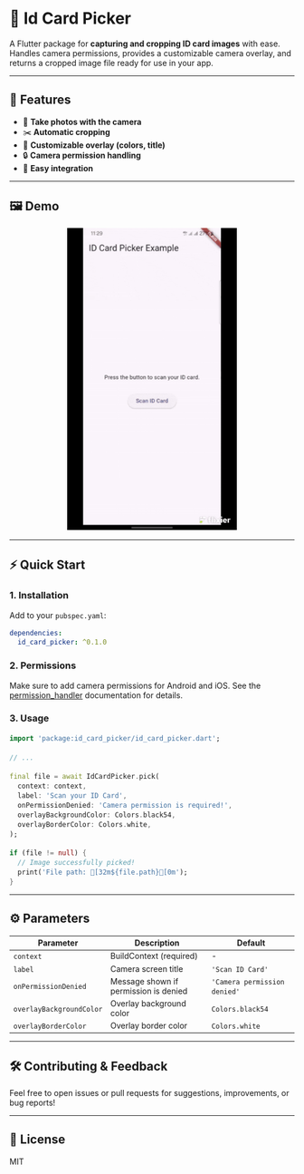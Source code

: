 # 🪪 Id Card Picker

A Flutter package for **capturing and cropping ID card images** with ease.
Handles camera permissions, provides a customizable camera overlay, and returns a cropped image file ready for use in your app.

---

## 🚀 Features

- 📸 **Take photos with the camera**
- ✂️ **Automatic cropping**
- 🎨 **Customizable overlay (colors, title)**
- 🔒 **Camera permission handling**
- 🧩 **Easy integration**

---

## 🖼️ Demo

<p align="center">
  <!-- Place your demo.gif or a short video here -->
  <img src="/doc/id_card_picker.gif" alt="Id Card Picker Demo" width="300"/>
</p>

---

## ⚡️ Quick Start

### 1. Installation

Add to your `pubspec.yaml`:

```yaml
dependencies:
  id_card_picker: ^0.1.0
```

### 2. Permissions

Make sure to add camera permissions for Android and iOS.
See the [permission_handler](https://pub.dev/packages/permission_handler) documentation for details.

### 3. Usage

```dart
import 'package:id_card_picker/id_card_picker.dart';

// ...

final file = await IdCardPicker.pick(
  context: context,
  label: 'Scan your ID Card',
  onPermissionDenied: 'Camera permission is required!',
  overlayBackgroundColor: Colors.black54,
  overlayBorderColor: Colors.white,
);

if (file != null) {
  // Image successfully picked!
  print('File path: [32m${file.path}[0m');
}
```

---

## ⚙️ Parameters

| Parameter                | Description                           | Default                      |
| ------------------------ | ------------------------------------- | ---------------------------- |
| `context`                | BuildContext (required)               | -                            |
| `label`                  | Camera screen title                   | `'Scan ID Card'`             |
| `onPermissionDenied`     | Message shown if permission is denied | `'Camera permission denied'` |
| `overlayBackgroundColor` | Overlay background color              | `Colors.black54`             |
| `overlayBorderColor`     | Overlay border color                  | `Colors.white`               |

---

## 🛠️ Contributing & Feedback

Feel free to open issues or pull requests for suggestions, improvements, or bug reports!

---

## 📄 License

MIT
